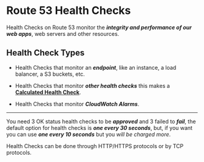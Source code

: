 # Route 53 Health Checks

Health Checks on Route 53 monitor the ***integrity and performance of our web apps***, web servers and other resources.

## Health Check Types
- Health Checks that monitor an ***endpoint***, like an instance, a load balancer, a S3 buckets, etc.

- Health Checks that monitor ***other health checks*** this makes a [**Calculated Health Check**](https://aws.amazon.com/blogs/aws/route-53-improvements-calculated-health-checks-and-latency-checks/).

- Health Checks that monitor ***CloudWatch Alarms***.

---

You need 3 OK status health checks to be ***approved*** and 3 failed to ***fail***, the default option for health checks is ***one every 30 seconds***, but, if you want you can use ***one every 10 seconds*** but you *will be charged more*.

Health Checks can be done through HTTP/HTTPS protocols or by TCP protocols.